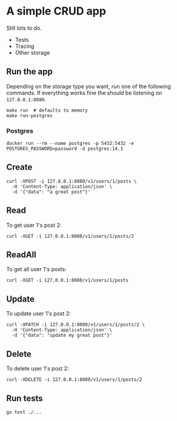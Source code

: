 # A simple CRUD app

Still lots to do.
- Tests
- Tracing
- Other storage

## Run the app

Depending on the storage type you want, run one of the following commands. If everything works fine the should be listening on `127.0.0.1:8080`.

```
make run  # defaults to memory
make run-postgres
```

### Postgres

```
docker run --rm --name postgres -p 5432:5432 -e POSTGRES_PASSWORD=password -d postgres:14.1
```

## Create

```
curl -XPOST -i 127.0.0.1:8080/v1/users/1/posts \
  -H 'Content-Type: application/json' \
  -d '{"data": "a great post"}'
```

## Read

To get user 1's post 2: 
```
curl -XGET -i 127.0.0.1:8080/v1/users/1/posts/2
```

## ReadAll

To get all user 1's posts: 
```
curl -XGET -i 127.0.0.1:8080/v1/users/1/posts
```

## Update

To update user 1's post 2: 
```
curl -XPATCH -i 127.0.0.1:8080/v1/users/1/posts/2 \
  -H 'Content-Type: application/json' \
  -d '{"data": "update my great post"}'
```

## Delete

To delete user 1's post 2: 
```
curl -XDELETE -i 127.0.0.1:8080/v1/users/1/posts/2
```

## Run tests

```
go test ./...
```
